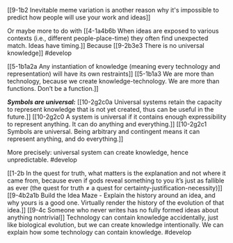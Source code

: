[[9-1b2 Inevitable meme variation is another reason why it's impossible to predict how people will use your work and ideas]]

Or maybe more to do with [[4-1a4b6b When ideas are exposed to various contexts (i.e., different people-place-time) they often find unexpected match. Ideas have timing.]] Because [[9-2b3e3 There is no universal knowledge]] #develop 

[[5-1b1a2a Any instantiation of knowledge (meaning every technology and representation) will have its own restraints]]
[[5-1b1a3 We are more than technology, because we create knowledge-technology. We are more than functions. Don’t be a function.]]

***Symbols are universal:***
[[10-2g2c0a Universal systems retain the capacity to represent knowledge that is not yet created, thus can be useful in the future.]]
[[10-2g2c0 A system is universal if it contains enough expressibility to represent anything. It can do anything and everything.]]
[[10-2g2c1 Symbols are universal. Being arbitrary and contingent means it can represent anything, and do everything.]]

More precisely: universal system can create knowledge, hence unpredictable.
#develop 

[[1-2b In the quest for truth, what matters is the explanation and not where it came from, because even if gods reveal something to you it’s just as fallible as ever (the quest for truth ≠ a quest for certainty-justification-necessity)]]
[[9-4b2a1b Build the Idea Maze - Explain the history around an idea, and why yours is a good one. Virtually render the history of the evolution of that idea.]]
[[9-4c Someone who never writes has no fully formed ideas about anything nontrivial]]
Technology can contain knowledge accidentally, just like biological evolution, but we can create knowledge intentionally. We can explain how some technology can contain knowledge. 
#develop 
